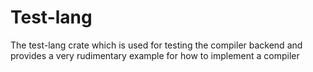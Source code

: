 # Test-lang

The test-lang crate which is used for testing the compiler backend and provides a very rudimentary example for how to implement a compiler
